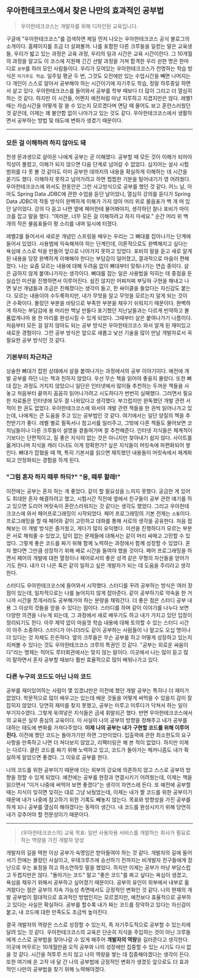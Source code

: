 ## 우아한테크코스에서 찾은 나만의 효과적인 공부법

> 우아한테크코스는 개발자를 위해 디자인된 교육입니다.

구글에 "우아한테크코스"를 검색하면 제일 먼저 나오는 우아한테크코스 공식 블로그의 소개이다. 홈페이지를 조금 더 살펴볼까. 나를 포함한 다른 크루들을 일컫는 말은 교육생들, 우리가 밟고 있는 과정은 교육 과정, 우리의 일과 시간은 교육 시간이란다. 그 10개월의 과정을 알고도 이 코스에 지원해 긴긴 선발 과정을 거쳐 합격한 우리 쉰한 명은 한마디로 `공부`를 하러 모인 사람들이다. 우리가 모여있는 우아한테크코스가 천명하는 학습 방식은 `자기주도 학습`.  일주일 평균 두 번, 그것도 오전에만 있는 수업시간을 빼면 나머지는 다 개인이 스스로 알아서 공부해야 하는 시간이기에 자기주도 학습, 정말 하루종일 하면서 살고 있다. 우아한테크코스를 들어와서 공부를 학부 때보다 더 많이 그리고 더 열심히 하는 것 같다. 하지만 이 시간들, 어쩐지 예전처럼 마냥 지루하고 지겹지만은 않다. 레벨1 때는 자습시간을 어떻게 잘 쓸 수 있는지 모르겠다며 면담 때 물어도 보고 혼란스러웠던 것 같은데, 이제는 꽤 불안함 없이 나아가고 있는 것도 같다. 우아한테크코스에서 생활하면서 공부하는 방법 및 태도에 변화가 생겼기 때문이다. 

---
### 모든 걸 이해하려 하지 않아도 돼

천생 문과생으로 살아온 나에게 공부는 곧 이해였다. 공부할 때 모든 것이 이해가 되어야 직성이 풀렸고, 이해가 되지 않으면 다음 단계로 넘어갈 수 없었다. 심지어는 설사 시험 범위를 다 못 볼 것 같아도 이미 공부한 데까지의 내용을 확실하게 이해하는 데 시간을 쏟기도 했다. 이해하지 못하고 넘어가려고 하면 찝찝한 기분을 털어내기가 영 어려웠다. 우아한테크코스에 와서도 한동안은 그런 사고방식으로 공부를 했던 것 같다. 어느 날, 아마도 Spring Data JDBC에 관한 수업을 듣던 날이었나, 열심히 강의를 듣다가 Spring Data JDBC의 작동 방식이 완벽하게 이해가 가지 않아 머리 위로 물음표가 백 개 떠 있던 날이었다. 강의 다 듣고 나면 옆에 페어한테 물어봐야지, 생각하던 찰나 포비가 마이크를 잡고 말을 했다. "여러분, 너무 모든 걸 이해하려고 하지 마세요." 순간 머리 위 백 개의 작은 물음표들이 펑 소리를 내며 일시에 터졌다.

레벨2를 들어서서 새로운 개념인 스프링을 배우는 우리는 그 뼈대를 잡아나가는 단계에 들어서 있었다. 사용법에 익숙해져야 하는 단계인데, 이론적으로도 완벽해지고 싶다는 욕심에 스스로 턱을 만들어 앞으로 나아가지 못하고 있었다. 포비의 말을 듣고 새로 알게 된 내용을 당장 완벽하게 이해해야 한다는 부담감이 덜어졌고, 결과적으로 마음이 편해졌다. 나는 요즘 모르는 내용에 대해 두려움 없이 뼈대부터 맞춰나가는 연습 중이다. 살은 급하지 않게 붙여나가자는 생각이다. 뼈대를 잡는 일은 사용법을 익히는 데 중점을 둔 실습인 미션을 진행하면서 이루어진다. 쉽진 않지만 어찌저찌 부딪혀 구현을 해내고 나면 낯선 개념들과 조금은 친해졌다는 생각이 들고, 한 싸이클을 돌았다는 자신감도 붙는다. 모르는 내용이야 수두룩하지만, 내가 무엇을 알고 무엇을 모르는지 알게 되는 것이 큰 수확이다. 몰랐던 부분을 바탕으로 부족한 부분을 채우기 쉬워지기 때문이다. 완벽하게 하자는 부담감에 용 머리만 백날 만들다 포기했던 지난날들과는 다르게 빈약하고 볼품없게나마 용 한 마리를 완성시킬 수 있게 되었다. 그때부터 살은 붙여나가기 나름이다. 처음부터 모든 걸 알지 않아도 되는 공부 방식은 우아한테크코스 와서 알게 된 재미있고 새로운 경험이다. 그런 공부 방식은 앞으로 새롭고 낯선 기술을 많이 만날 개발자로서 꼭 필요한 공부 방식인 것 같다.

### 기본부터 차근차근

상술한 뼈대가 잡힌 상태에서 살을 붙여나가는 과정에서의 공부 이야기이다. 예전에 개발 공부를 하던 나는 책과 친하지 않았다. 우선 무슨 책을 읽어야 좋을지 몰랐다. 또한 뼈대 잡는 과정도 거치지 않았으니 일단은 인터넷에서 많이들 추천하는 두꺼운 책들을 사놓고 처음부터 끝까지 꼼꼼히 읽어나가려고 시도하다가 번번히 실패했다. 그러면서 필요한 자료들은 인터넷에 모두 잘 나와있다고 생각했다. 부끄럽지만 완독했던 개발 관련 서적이 한 권도 없었다. 우아한테크코스에 와서야 개발 관련 책들을 한 권씩 읽어나가고 있는데, 나에게는 큰 도움을 주고 있는 공부법인 것 같다. 여기에서는 일단 양질의 책을 추천받기가 좋다. 레벨 별로 필독서나 참고서를 일러주고, 그밖에 다른 책들도 물어보면 코치님들이나 다른 크루들이 설명을 곁들여가며 잘 추천해준다. 인터넷 지식들은 체계적이기보다는 단편적이고, 질 좋은 지식이 없는 것은 아니지만 찾아내기 쉽지 않다. 사이트를 옮겨다니며 지식을 캐러 다녀도 이게 정확한가? 싶은 지식들이 머릿속에 파편화되어 쌓인다. 뼈대가 잡혔을 때 책, 특히 기본서를 읽으면 체득했던 내용들이 머릿속에서 체계화되고 안정화되는 경험을 하게 된다. 

### "그럼 혼자 하지 떼루 하듸?" "응, 떼루 할래!"

이전에는 공부는 혼자 하는 게 좋았다. 같이 할 필요성을 느끼지 못했다. 궁금한 게 있어도 최대한 혼자 해결하려고 했고, 시험시간 직전에 옆에서 친구들이 공부 관련 얘기를 하고 있으면 도리어 머릿속이 혼란스러워지는 것 같다는 생각도 했었다. 그리고 우아한테크코스에 와서 페어프로그래밍이 시작되었다. 페어 프로그래밍의 기본 전제는 `소통`이다. 프로그래밍을 할 때 페어와 같이 고민하고 대화를 통해 서로의 생각을 공유한다. 처음 접해보는 이 개발 방식은 즐거웠고, 게다가 많이 유익했다. 미션을 진행하다가 모르는 부분은 서로 채워줄 수 있었고, 답이 없는 문제들에 대해서는 같이 머리 싸매고 고민할 수 있었다. 그렇게 좋은 코드를 짜기 위해 함께 노력하는 과정에서 함께 성장할 수 있었다. 혼자 했다면 그만큼 성장하기 위해 배로 시간을 들여야 했을 것이다. 페어 프로그래밍을 하면서 페어의 개발에 대한 열정이나 페어로서의 좋은 성격 같은 무형의 자산들을 얻어가기도 한다. 내가 더 나은 혹은 같이 일하고 싶은 개발자가 되는 데 도움을 주리라고 생각한다.

스터디도 우아한테크코스에 들어와서 시작했다. 스터디를 꾸려 공부하는 방식은 여러 장점이 있는데, 일차적으로는 나를 늘어지지 않게 잡아준다. 같이 공부하기로 약속을 한 거니까 시간을 쪼개서라도 공부해가야 하는 분량을 채워간다. 더 좋은 점은 스터디 공부 내용 그 이상의 것들을 얻을 수 있다는 점이다. 스터디를 하며 같이 이야기를 나누다 보면 다양한 의견을 나누게 되는데, 그 과정에서 새로 배우기도 하고 내가 가지고 있던 입장이 정리되기도 한다. 아무 제약 없이 마음껏 학습 내용에 대해 토의할 수 있는 스터디 시간이 아주 소중하다. 스터디가 아니더라도 같이 공부하는 사람들이 나 말고도 오십 명이나 더 있다는 것 자체도 든든하다. 옆의 크루들은 무슨 공부를 하고 어떻게 성장하고 있는지 지켜볼 수 있다는 것도 우아한테크코스 크루의 특권인 것 같다. "공부는 외로운 싸움이다"라는 명제는 적어도 루터회관에서는 맞지 않는 말이다. 이곳에서 나는 많이 듣고 많이 말하면서 혼자 공부할 때보다 훨씬 효율적으로 많이 배워나가고 있다. 

### 다른 누구의 코드도 아닌 나의 코드

공부를 재미있어하는 사람이 몇 있겠냐만은 이전에 했던 개발 공부는 특히나 더 재미가 없었다. 학문적으로 많이 배우고는 있는데 배운 것들을 어떻게 써먹을 수 있을지 감이 잘 잡히지 않았다. 당연히 재미를 찾지 못했고, 공부는 미루고 미루다가 닥쳐서 하는 일이 부기지수였다. 그렇게 욱여넣은 지식들은 금세 휘발되곤 했다. 반면 우아한테크코스에서의 교육은 실무 중심의 교육이다. 이 사실이 나의 공부의 방향을 정해주고 내가 공부를 대하는 태도에 변화를 가져다주었다. **이제 나의 공부는 내가 구현할 코드를 위해 이루어진다.** 이전에 짰던 코드는 돌아가기만 하면 그만이었다. 입출력에 관한 최소한도의 요구사항을 만족하고 나면 더 쳐다보지 않았고, 리팩터링은 해 본 적이 없었다. 하지만 이제는 다르다. 클린 코드를 짜기 위해 노력하고 있고, 코드가 돌아가는 메커니즘도 내가 확실하게 알았으면 좋겠다. 그 이유로 공부를 한다. 

나의 코드를 위한 공부이기 때문에 더는 외부의 강요에 의존하지 않고 스스로 공부의 방향을 정할 수 있게 되었다. 예전에는 공부를 현장과 연결시키기 어려웠는데, 이제는 책을 읽으면서 "이거 나중에 써먹어 보면 좋겠다"는 생각이 자연스레 든다. 또 예전에 공부할 때는 지식이 잊히면 잊히는 대로 그냥 놔뒀었는데, 이제는 내가 짤 코드를 위한 공부이기 때문에 내가 나중에 참고하기 위한 기록도 빼놓지 않는다. 목표와 방향성을 가진 공부를 하게 되니 공부를 열심히 해야겠다는 동력이 생긴다. 내 코드를 완성시키기 위해 당연히 내가 갖추어야 할 전문성이기 때문이다.

---
> (우아한테크코스의) 교육 목표: 일반 사용자용 서비스를 개발하는 회사가 필요로 하는 역량을 가진 개발자 양성

개발자의 길을 택한 이상 공부가 숙명임은 받아들여야 하는 것 같다. 개발자의 길에 들어서기 전에는 몰랐던 사실이고, 우테크루즈에 승선하기 전까지는 비개발자 친구들에게 장난으로 우는 표정을 하고 하소연하듯 말을 했었다. 하지만 이제는 공부가 마냥 부담스럽고 두렵지만은 않다. "돌아가는 코드" 말고 "좋은 코드"를 짜고 싶다는 욕심이 생겼고, 욕심을 채우기 위해서 공부하고 싶어졌기 때문이다. 공부의 유인이 외부에서 내부로 옮겨왔다는 점은 공부의 지속 가능성 측면에서도 긍정적인 변화인 것 같다. 나의 현재의 개발 공부법이 절대적으로 효과적인 방법인지는 모르겠지만, 예전보다 효율적으로 공부하고 있다는 사실은 확실하다. 공부를 할수록 내가 짜는 코드를 장악하고 있다는 자신감이 붙고, 내 코드에 대한 만족도도 조금씩 높아진다.

결국 개발자의 역량은 스스로 성장할 수 있는지, 즉 자기주도적으로 공부할 수 있는지에 달려 있는 것 같다. 우아한테크코스의 교육은 단순히 지식을 주입하는 것이 아닌 크루들에게 스스로 공부법을 찾아나갈 수 있게 해주어 **개발자의 역량**을 길러준다고 생각한다. 이곳에 머무르는 10개월만큼 오직 공부와 나의 성장에만 집중할 수 있는 시기도 다시 없을 것 같다. 시간을 허투루 쓰지 않고 나의 역량을 쌓는 데 집중해야겠다는 생각이 든다. 또한 여기에 온 고작 네 달 간 나의 공부법에 긍정적인 변화가 생겼듯 앞으로도 더 효과적인 나만의 공부법을 찾기 위해 노력해야겠다.
